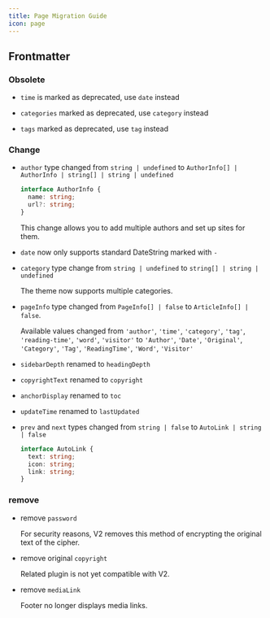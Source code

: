 ```yaml
---
title: Page Migration Guide
icon: page
---
```


## Frontmatter

### Obsolete

- `time` is marked as deprecated, use `date` instead

- `categories` marked as deprecated, use `category` instead

- `tags` marked as deprecated, use `tag` instead

### Change

- `author` type changed from `string | undefined` to `AuthorInfo[] | AuthorInfo | string[] | string | undefined`

  ```ts
  interface AuthorInfo {
    name: string;
    url?: string;
  }
  ```

  This change allows you to add multiple authors and set up sites for them.

- `date` now only supports standard DateString marked with `-`

- `category` type change from `string | undefined` to `string[] | string | undefined`

  The theme now supports multiple categories.

- `pageInfo` type changed from `PageInfo[] | false` to `ArticleInfo[] | false`.

  Available values ​​changed from `'author'`, `'time'`, `'category'`, `'tag'`, `'reading-time'`, `'word'`, `'visitor'` to `'Author'`, `'Date'`, `'Original'`, `'Category'`, `'Tag'`, `'ReadingTime'`, `'Word'`, `'Visitor'`

- `sidebarDepth` renamed to `headingDepth`

- `copyrightText` renamed to `copyright`

- `anchorDisplay` renamed to `toc`

- `updateTime` renamed to `lastUpdated`

- `prev` and `next` types changed from `string | false` to `AutoLink | string | false`

  ```ts
  interface AutoLink {
    text: string;
    icon: string;
    link: string;
  }
  ```

### remove

- remove `password`

  For security reasons, V2 removes this method of encrypting the original text of the cipher.

- remove original `copyright`

  Related plugin is not yet compatible with V2.

- remove `mediaLink`

  Footer no longer displays media links.
